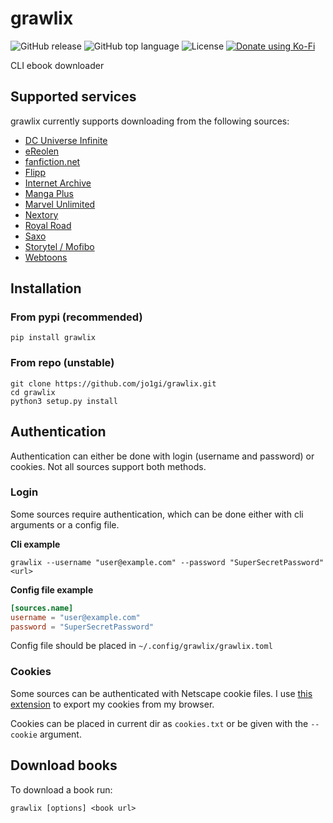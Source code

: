 # grawlix
![GitHub release](https://img.shields.io/github/v/release/jo1gi/grawlix)
![GitHub top language](https://img.shields.io/github/languages/top/jo1gi/grawlix)
![License](https://img.shields.io/github/license/jo1gi/grawlix)
[![Donate using Ko-Fi](https://img.shields.io/badge/donate-kofi-00b9fe?logo=ko-fi&logoColor=00b9fe)](https://ko-fi.com/jo1gi)

CLI ebook downloader

## Supported services
grawlix currently supports downloading from the following sources:
- [DC Universe Infinite](https://www.dcuniverseinfinite.com)
- [eReolen](https://ereolen.dk)
- [fanfiction.net](https://www.fanfiction.net)
- [Flipp](https://flipp.dk)
- [Internet Archive](https://archive.org)
- [Manga Plus](https://mangaplus.shueisha.co.jp)
- [Marvel Unlimited](https://marvel.com)
- [Nextory](https://nextory.com)
- [Royal Road](https://www.royalroad.com)
- [Saxo](https://saxo.com)
- [Storytel / Mofibo](http://storytel.com)
- [Webtoons](https://webtoons.com)

## Installation

### From pypi (recommended)
```shell
pip install grawlix
```

### From repo (unstable)
```shell
git clone https://github.com/jo1gi/grawlix.git
cd grawlix
python3 setup.py install
```

## Authentication
Authentication can either be done with login (username and password) or cookies.
Not all sources support both methods.

### Login
Some sources require authentication, which can be done either with cli arguments
or a config file.

**Cli example**
```shell
grawlix --username "user@example.com" --password "SuperSecretPassword" <url>
```

**Config file example**
```toml
[sources.name]
username = "user@example.com"
password = "SuperSecretPassword"
```
Config file should be placed in `~/.config/grawlix/grawlix.toml`

### Cookies
Some sources can be authenticated with Netscape cookie files. I use
[this extension](https://github,com/rotemdan/ExportCookies) to export my
cookies from my browser.

Cookies can be placed in current dir as `cookies.txt` or be given with the
`--cookie` argument.

## Download books
To download a book run:
```shell
grawlix [options] <book url>
```
